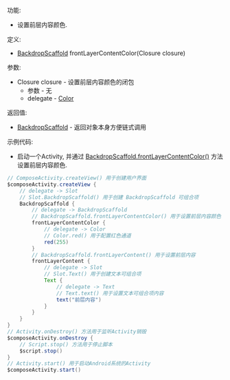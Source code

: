 功能:

+ 设置前层内容颜色.

定义:

+ [BackdropScaffold](/API/UI/Compose/Widget/BackdropScaffold/README.md) frontLayerContentColor(Closure
  closure)

参数:

+ Closure closure - 设置前层内容颜色的闭包
    + 参数 - 无
    + delegate - [Color](/API/UI/Compose/Theme/Color/Color/README.md)

返回值:

+ [BackdropScaffold](/API/UI/Compose/Widget/BackdropScaffold/README.md) - 返回对象本身方便链式调用

示例代码:

+ 启动一个Activity,
  并通过 [BackdropScaffold.frontLayerContentColor()](/API/UI/Compose/Widget/BackdropScaffold/README.md?id=frontLayerContentColor)
  方法设置前层内容颜色.

```groovy
// ComposeActivity.createView() 用于创建用户界面
$composeActivity.createView {
    // delegate -> Slot
    // Slot.BackdropScaffold() 用于创建 BackdropScaffold 可组合项
    BackdropScaffold {
        // delegate -> BackdropScaffold
        // BackdropScaffold.frontLayerContentColor() 用于设置前层内容颜色
        frontLayerContentColor {
            // delegate -> Color
            // Color.red() 用于配置红色通道
            red(255)
        }
        // BackdropScaffold.frontLayerContent() 用于设置前层内容
        frontLayerContent {
            // delegate -> Slot
            // Slot.Text() 用于创建文本可组合项
            Text {
                // delegate -> Text
                // Text.text() 用于设置文本可组合项内容
                text("前层内容")
            }
        }
    }
}
// Activity.onDestroy() 方法用于监听Activity销毁
$composeActivity.onDestroy {
    // Script.stop() 方法用于停止脚本
    $script.stop()
}
// Activity.start() 用于启动Android系统的Activity
$composeActivity.start()
```